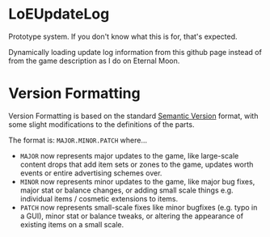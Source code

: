# LoEUpdateLog
Prototype system. If you don't know what this is for, that's expected.

Dynamically loading update log information from this github page instead of from the game description as I do on Eternal Moon.

# Version Formatting

Version Formatting is based on the standard [Semantic Version](https://semver.org/) format, with some slight modifications to the definitions of the parts.

The format is: `MAJOR.MINOR.PATCH` where...
* `MAJOR` now represents major updates to the game, like large-scale content drops that add item sets or zones to the game, updates worth events or entire advertising schemes over.
* `MINOR` now represents minor updates to the game, like major bug fixes, major stat or balance changes, or adding small scale things e.g. individual items / cosmetic extensions to items.
* `PATCH` now represents small-scale fixes like minor bugfixes (e.g. typo in a GUI), minor stat or balance tweaks, or altering the appearance of existing items on a small scale.
